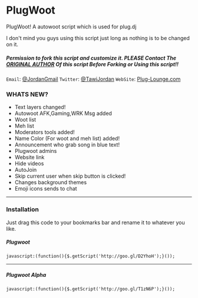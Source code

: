 PlugWoot
========

PlugWoot! A autowoot script which is used for plug.dj


I don't mind you guys using this script just long as nothing is to be changed on it.

##### Permission to fork this script and customize it. PLEASE Contact The [ORIGINAL AUTHOR](aiseiab05@gmail.com) Of this script Before Forking or Using this script!! 

`Email`: [@JordanGmail](aiseiab05@gmail.com)
`Twitter`: [@TawiJordan](https://twitter.com/TawiJordan)
`WebSite`: [Plug-Lounge.com](http://chillout-lounge.webs.com/)

### WHATS NEW? ###
- Text layers changed!
- Autowoot AFK,Gaming,WRK Msg added
- Woot list
- Meh list
- Moderators tools added!
- Name Color (For woot and meh list) added!
- Announcement who grab song in blue text!
- Plugwoot admins
- Website link
- Hide videos
- AutoJoin
- Skip current user when skip button is clicked!
- Changes background themes
- Emoji icons sends to chat

--------------
### Installation ###

Just drag this code to your bookmarks bar and rename it to whatever you like.
##### Plugwoot
```
javascript:(function(){$.getScript('http://goo.gl/D2YhoH');}());
```
----

##### Plugwoot Alpha
```
javascript:(function(){$.getScript('http://goo.gl/T1zN6P');}());
```
